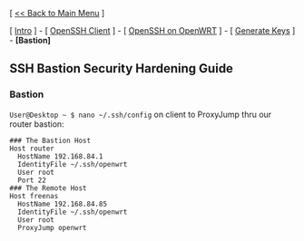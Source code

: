 [ [<< Back to Main Menu](https://github.com/seth586/guides/blob/master/README.md) ]

[ [Intro](README.md) ] - [ [OpenSSH Client](1_install_client.md) ] - [ [OpenSSH on OpenWRT](2_install_openssh.md) ] - [ [Generate Keys](3_keys.md) ] - **[Bastion]**

## SSH Bastion Security Hardening Guide
### Bastion
`User@Desktop ~ $ nano ~/.ssh/config` on client to ProxyJump thru our router bastion:
```
### The Bastion Host
Host router
  HostName 192.168.84.1
  IdentityFile ~/.ssh/openwrt
  User root
  Port 22
### The Remote Host
Host freenas
  HostName 192.168.84.85
  IdentityFile ~/.ssh/openwrt
  User root
  ProxyJump openwrt
```
